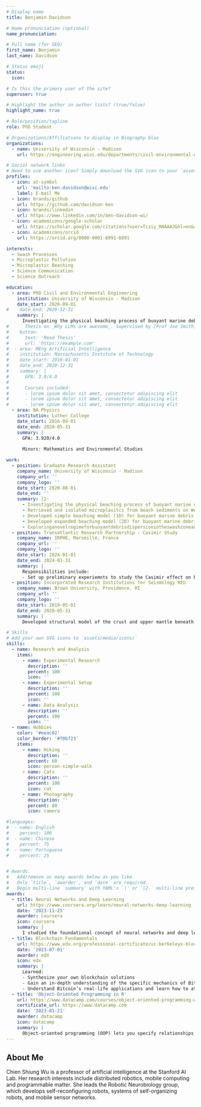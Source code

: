 ```yaml
---
# Display name
title: Benjamin Davidson

# Name pronunciation (optional)
name_pronunciation: 

# Full name (for SEO)
first_name: Benjamin
last_name: Davidson

# Status emoji
status:
  icon: 

# Is this the primary user of the site?
superuser: true

# Highlight the author in author lists? (true/false)
highlight_name: true

# Role/position/tagline
role: PhD Student

# Organizations/Affiliations to display in Biography blox
organizations:
  - name: University of Wisconsin - Madison
    url: https://engineering.wisc.edu/departments/civil-environmental-engineering/

# Social network links
# Need to use another icon? Simply download the SVG icon to your `assets/media/icons/` folder.
profiles:
  - icon: at-symbol
    url: 'mailto:ben.davidson@wisc.edu'
    label: E-mail Me
  - icon: brands/github
    url: https://github.com/davidson-ben
  - icon: brands/linkedin
    url: https://www.linkedin.com/in/ben-davidson-wi/
  - icon: academicons/google-scholar
    url: https://scholar.google.com/citations?user=Tcziy_MAAAAJ&hl=en&authuser=4
  - icon: academicons/orcid
    url: https://orcid.org/0000-0001-6991-6891

interests:
  - Swash Processes
  - Microplastic Pollution
  - Microplastic Beaching
  - Science Communication
  - Science Outreach

education:
  - area: PhD Civil and Environmental Engineering
    institution: University of Wisconsin - Madison
    date_start: 2020-09-01
#    date_end: 2020-12-31
    summary: |
      Investigating the physical beaching process of buoyant marine debris in coastal environments through field work, wave flume and wave basin experiments, and com putational modeling.
#      Thesis on _Why LLMs are awesome_. Supervised by [Prof Joe Smith](https://example.com). Presented papers at 5 IEEE conferences with the contributions being published in 2 Springer journals.
#    button:
#      text: 'Read Thesis'
#      url: 'https://example.com'
#  - area: MEng Artificial Intelligence
#    institution: Massachusetts Institute of Technology
#    date_start: 2016-01-01
#    date_end: 2020-12-31
#    summary: |
#      GPA: 3.8/4.0
#
#      Courses included:
#      - lorem ipsum dolor sit amet, consectetur adipiscing elit
#      - lorem ipsum dolor sit amet, consectetur adipiscing elit
#      - lorem ipsum dolor sit amet, consectetur adipiscing elit
  - area: BA Physics
    institution: Luther College
    date_start: 2016-09-01
    date_end: 2020-05-31
    summary: |
      GPA: 3.920/4.0
      
      Minors: Mathematics and Environmental Studies

work:
  - position: Graduate Research Assistant
    company_name: University of Wisconsin - Madison
    company_url: ''
    company_logo: ''
    date_start: 2020-08-01
    date_end: ''
    summary: |2-
      - Investigating the physical beaching process of buoyant marine debris in coastal environments through field work, wave flume and wave basin experiments, and com putational modeling.
      - Retrieved and isolated microplasitcs from beach sediments on Western Lake Superior to investigate the trends in microplastic beach deposition.
      - Developed simple beaching model (1D) for buoyant marine debris with wave flume experimental validation.
      - Developed expanded beaching model (2D) for buoyant marine debris with wave basin experimental validation (in progress).
      - Exploringanovelregimeforbuoyantdebrisdispersionintheswashzoneandtheimplications for particle transport and fate.
  - position: Transatlantic Research Partnership - Casimir Study
    company_name: IRPHE, Marseille, France
    company_url: ''
    company_logo: ''
    date_start: 2024-01-01
    date_end: 2024-01-31
    summary: |
      Responsibilities include:
      - Set up preliminary experiemnts to study the Casimir effect on buoyant marine debris in surface wave turbulence.
  - position: Incorporated Research Institutions for Seismology REU
    company_name: Brown University, Providence, RI
    company_url: ''
    company_logo: ''
    date_start: 2019-05-01
    date_end: 2020-05-31
    summary: |
      Developed structural model of the crust and upper mantle beneath Alaska using Rayleigh wave attenuation.

# Skills
# Add your own SVG icons to `assets/media/icons/`
skills:
  - name: Research and Analysis
    items:
      - name: Experimental Research
        description: ''
        percent: 100
        icon: ''
      - name: Experimental Setup
        description: ''
        percent: 100
        icon: ''
      - name: Data Analysis
        description: ''
        percent: 100
        icon: ''
  - name: Hobbies
    color: '#eeac02'
    color_border: '#f0bf23'
    items:
      - name: Hiking
        description: ''
        percent: 60
        icon: person-simple-walk
      - name: Cats
        description: ''
        percent: 100
        icon: cat
      - name: Photography
        description: ''
        percent: 80
        icon: camera

#languages:
#  - name: English
#    percent: 100
#  - name: Chinese
#    percent: 75
#  - name: Portuguese
#    percent: 25


# Awards.
#   Add/remove as many awards below as you like.
#   Only `title`, `awarder`, and `date` are required.
#   Begin multi-line `summary` with YAML's `|` or `|2-` multi-line prefix and indent 2 spaces below.
awards:
  - title: Neural Networks and Deep Learning
    url: https://www.coursera.org/learn/neural-networks-deep-learning
    date: '2023-11-25'
    awarder: Coursera
    icon: coursera
    summary: |
      I studied the foundational concept of neural networks and deep learning. By the end, I was familiar with the significant technological trends driving the rise of deep learning; build, train, and apply fully connected deep neural networks; implement efficient (vectorized) neural networks; identify key parameters in a neural network’s architecture; and apply deep learning to your own applications.
  - title: Blockchain Fundamentals
    url: https://www.edx.org/professional-certificate/uc-berkeleyx-blockchain-fundamentals
    date: '2023-07-01'
    awarder: edX
    icon: edx
    summary: |
      Learned:
      - Synthesize your own blockchain solutions
      - Gain an in-depth understanding of the specific mechanics of Bitcoin
      - Understand Bitcoin’s real-life applications and learn how to attack and destroy Bitcoin, Ethereum, smart contracts and Dapps, and alternatives to Bitcoin’s Proof-of-Work consensus algorithm
  - title: 'Object-Oriented Programming in R'
    url: https://www.datacamp.com/courses/object-oriented-programming-with-s3-and-r6-in-r
    certificate_url: https://www.datacamp.com
    date: '2023-01-21'
    awarder: datacamp
    icon: datacamp
    summary: |
      Object-oriented programming (OOP) lets you specify relationships between functions and the objects that they can act on, helping you manage complexity in your code. This is an intermediate level course, providing an introduction to OOP, using the S3 and R6 systems. S3 is a great day-to-day R programming tool that simplifies some of the functions that you write. R6 is especially useful for industry-specific analyses, working with web APIs, and building GUIs.
---
```


## About Me

Chien Shiung Wu is a professor of artificial intelligence at the Stanford AI Lab. Her research interests include distributed robotics, mobile computing and programmable matter. She leads the Robotic Neurobiology group, which develops self-reconfiguring robots, systems of self-organizing robots, and mobile sensor networks.
